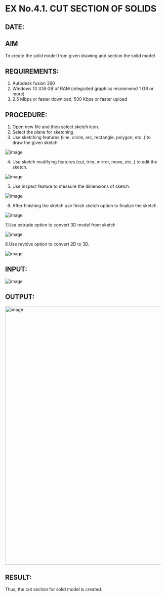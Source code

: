 # EX No.4.1. CUT SECTION OF SOLIDS
## DATE:

## AIM
To create the solid model from given drawing and section the solid model

## REQUIREMENTS: 
1. Autodesk fusion 360
2. Windows 10
3.16 GB of RAM (integrated graphics recommend 1 GB or more)
4. 2.5 Mbps or faster download; 500 Kbps or faster upload 

## PROCEDURE:
1.	Open new file and then select sketch icon.
2.	Select the plane for sketching. 
3.	Use sketching features (line, circle, arc, rectangle, polygon, etc.,) to draw the given sketch

![image](https://user-images.githubusercontent.com/113594316/198825274-c6a8d3ee-fb19-4641-b915-8d2e000c40a8.png)

4.	Use sketch modifying features (cut, trim, mirror, move, etc.,) to edit the sketch.

![image](https://user-images.githubusercontent.com/113594316/198825282-0d3de4b8-b6d9-446a-ae2a-461955057399.png)

5.	Use inspect feature to measure the dimensions of sketch.

![image](https://user-images.githubusercontent.com/113594316/198825301-194365b4-69d2-42ad-8545-a68d3ca1f442.png)

6.	After finishing the sketch use finish sketch option to finalize the sketch.

![image](https://user-images.githubusercontent.com/113594316/198825314-b90f6aba-da26-4f0d-8d61-a03e8ad0d765.png)

7.Use extrude option to convert 3D model from sketch

![image](https://user-images.githubusercontent.com/113594316/198825328-205fac21-1322-4d67-894b-6fd92e454e26.png)

8.Use revolve option to convert 2D to 3D.

![image](https://user-images.githubusercontent.com/113594316/198825337-455049de-f053-48b8-9dd0-ebeb189c0dde.png)

## INPUT:
![image](https://user-images.githubusercontent.com/113594316/198825351-b514a4e7-06af-4ee0-8197-e8267749f8a8.png)

## OUTPUT:
<img width="1181" height="832" alt="image" src="https://github.com/user-attachments/assets/d5ce3c6b-2df9-4628-9486-ec3f7d33d616" />

## RESULT:

Thus, the cut section for solid model is created.


